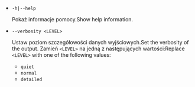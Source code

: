 * `-h|--help`

  <span data-ttu-id="c71a4-101">Pokaż informacje pomocy.</span><span class="sxs-lookup"><span data-stu-id="c71a4-101">Show help information.</span></span>

* `--verbosity <LEVEL>`

  <span data-ttu-id="c71a4-102">Ustaw poziom szczegółowości danych wyjściowych.</span><span class="sxs-lookup"><span data-stu-id="c71a4-102">Set the verbosity of the output.</span></span> <span data-ttu-id="c71a4-103">Zamień `<LEVEL>` na jedną z następujących wartości:</span><span class="sxs-lookup"><span data-stu-id="c71a4-103">Replace `<LEVEL>` with one of the following values:</span></span>
  
  * `quiet`
  * `normal`
  * `detailed`